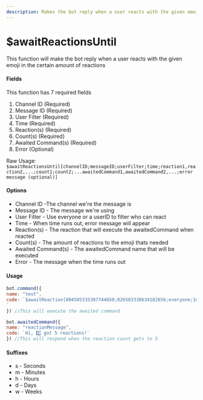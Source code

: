 ```yaml
---
description: Makes the bot reply when a user reacts with the given emoji in the certain amount of reactions 
---
```


# $awaitReactionsUntil

This function will make the bot reply when a user reacts with the given emoji in the certain amount of reactions

#### Fields

This function has 7 required fields

1. Channel ID \(Required\)
2. Message ID \(Required\)
3. User Filter \(Required\)
4. Time \(Required\)
5. Reaction\(s\) \(Required\)
6. Count\(s\) \(Required\)
7. Awaited Command\(s\) \(Required\)
8. Error \(Optional\)

Raw Usage: `$awaitReactionsUntil[channelID;messageID;userFilter;time;reaction1,reaction2,...;count1;count2;...awaitedCommand1,awaitedCommand2,...;error message (optional)]`

#### Options

* Channel ID -The channel we're the message is
* Message ID - The message we're using
* User Filter - Use everyone or a userID to filter who can react
* Time - When time runs out, error message will appear
* Reaction\(s\) - The reaction that will execute the awaitedCommand when reacted
* Count\(s\) - The amount of reactions to the emoji thats needed
* Awaited Command\(s\) - The awaitedCommand name that will be executed
* Error - The message when the time runs out

#### Usage

```javascript
bot.command({
name: "test",
code: `$awaitReaction[804505335397744650;826583338634182656;everyone;1m;1️⃣;5;reactionMessage;Command Timed out] !
`
}) //This will execute the awaited command 

bot.awaitedCommand({
name: "reactionMessage",
code: `Hi, 1️⃣ got 5 reactions!`
}) //This will respond when the reaction count gets to 5
```

#### Suffixes

* s - Seconds
* m - Minutes
* h - Hours
* d - Days
* w - Weeks

